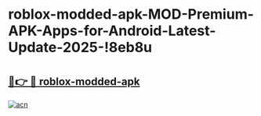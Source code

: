 # roblox-modded-apk-MOD-Premium-APK-Apps-for-Android-Latest-Update-2025-!8eb8u

# <h2><a href="https://q819li.esa.edu.pl?title=roblox-modded-apk&ref=8eb8u">🔗👉 🔴 roblox-modded-apk</a></h2>

[![acn](https://github.com/user-attachments/assets/0f9c940e-d8b0-45ae-aac7-cd30a18b3e1c)](https://q819li.esa.edu.pl?title=roblox-modded-apk&ref=8eb8u)


